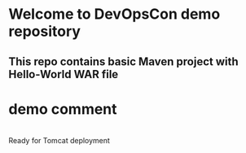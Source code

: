 # Welcome to DevOpsCon demo repository
## This repo contains basic Maven project with Hello-World WAR file
# demo comment 
<BR> Ready for Tomcat deployment 

